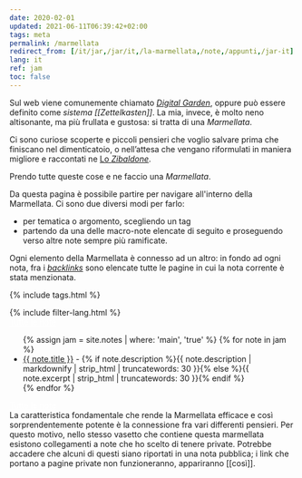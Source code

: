 ```yaml
---
date: 2020-02-01
updated: 2021-06-11T06:39:42+02:00
tags: meta
permalink: /marmellata
redirect_from: [/it/jar,/jar/it,/la-marmellata,/note,/appunti,/jar-it]
lang: it
ref: jam
toc: false
---
```

Sul web viene comunemente chiamato [*Digital Garden*](https://dev.to/jbranchaud/the-digital-garden-l10 'The Digital Garden su DEV.to'), oppure può essere definito come *sistema [[Zettelkasten]]*. La mia, invece, è molto neno altisonante, ma più frullata e gustosa: si tratta di una <cite>Marmellata</cite>.

Ci sono curiose scoperte e piccoli pensieri che voglio salvare prima che finiscano nel dimenticatoio, o nell’attesa che vengano riformulati in maniera migliore e raccontati ne <a href='/zibaldone'  target='_blank' title='Zibaldone'>Lo <cite>Zibaldone</cite></a>.

Prendo tutte queste cose e ne faccio una <cite>Marmellata</cite>.

Da questa pagina è possibile partire per navigare all'interno della Marmellata. Ci sono due diversi modi per farlo:
- per tematica o argomento, scegliendo un tag
- partendo da una delle macro-note elencate di seguito e proseguendo verso altre note sempre più ramificate.

Ogni elemento della Marmellata è connesso ad un altro: in fondo ad ogni nota, fra i [*backlinks*](#backlinks) sono elencate tutte le pagine in cui la nota corrente è stata menzionata.

{% include tags.html %}

<div class='row'>
	<div class='half column'>
		{% include filter-lang.html %}
	</div>
	<div class='half column flex'>
		<a class='red button' style='color:white;' href='/whole-jam'  target='_blank' title='The Whole Jam'>Tutte le note</a>
	</div>
</div>

<ul>
	{% assign jam = site.notes | where: 'main', 'true' %}
	{% for note in jam %}
		<li lang='{{ note.lang }}'><a href='{{ note.url }}' lang='{{ note.lang }}'>{{ note.title }}</a> - {% if note.description %}{{ note.description | markdownify | strip_html | truncatewords: 30 }}{% else %}{{ note.excerpt | strip_html | truncatewords: 30 }}{% endif %}</li>
	{% endfor %}
</ul>
<div class='flex row'>
	<a class='red button' style='color:white;' href='/whole-jam'  target='_blank' title='The Whole Jam'>Tutte le note</a>
</div>

<div class='yellow box'>
	La caratteristica fondamentale che rende la Marmellata efficace e così sorprendentemente potente è la connessione fra vari differenti pensieri. Per questo motivo, nello stesso vasetto che contiene questa marmellata esistono collegamenti a note che ho scelto di tenere private. Potrebbe accadere che alcuni di questi siano riportati in una nota pubblica; i link che portano a pagine private non funzioneranno, appariranno [[così]].
</div>
